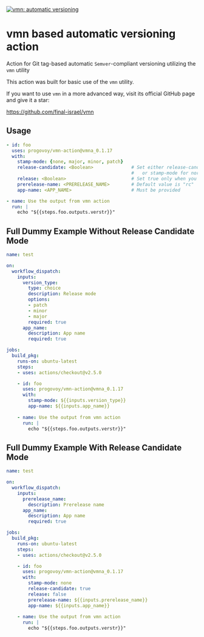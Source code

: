 [![vmn: automatic versioning](https://img.shields.io/badge/vmn-automatic%20versioning-blue)](https://github.com/final-israel/vmn)

# vmn based automatic versioning action
Action for Git tag-based automatic `Semver`-compliant versioning utilizing the `vmn` utility    

This action was built for basic use of the `vmn` utility. 

If you want to use `vmn` in a more advanced way, visit its official GitHub page and give it a star:

https://github.com/final-israel/vmn

## Usage
```yaml
- id: foo
  uses: progovoy/vmn-action@vmna_0.1.17
  with:
    stamp-mode: {none, major, minor, patch}
    release-candidate: <Boolean>              # Set either release-candidate (will create patch release-candidate if this is the first release-candidate) 
                                              #   or stamp-mode for normal stamping
    release: <Boolean>                        # Set true only when you want to release the release-candidate version  
    prerelease-name: <PRERELEASE_NAME>        # Default value is "rc"
    app-name: <APP_NAME>                      # Must be provided

- name: Use the output from vmn action
  run: |
    echo "${{steps.foo.outputs.verstr}}"
```

## Full Dummy Example Without Release Candidate Mode
```yaml
name: test

on:
  workflow_dispatch:
    inputs:
      version_type:
        type: choice
        description: Release mode
        options:
        - patch
        - minor
        - major
        required: true
      app_name:
        description: App name
        required: true

jobs:
  build_pkg:
    runs-on: ubuntu-latest
    steps:
    - uses: actions/checkout@v2.5.0

    - id: foo
      uses: progovoy/vmn-action@vmna_0.1.17
      with:
        stamp-mode: ${{inputs.version_type}}
        app-name: ${{inputs.app_name}}
     
    - name: Use the output from vmn action
      run: |
        echo "${{steps.foo.outputs.verstr}}"

 ```

 ## Full Dummy Example With Release Candidate Mode
```yaml
name: test

on:
  workflow_dispatch:
    inputs:
      prerelease_name:
        description: Prerelease name
      app_name:
        description: App name
        required: true

jobs:
  build_pkg:
    runs-on: ubuntu-latest
    steps:
    - uses: actions/checkout@v2.5.0

    - id: foo
      uses: progovoy/vmn-action@vmna_0.1.17
      with:
        stamp-mode: none
        release-candidate: true
        release: false
        prerelease-name: ${{inputs.prerelease_name}}
        app-name: ${{inputs.app_name}}
     
    - name: Use the output from vmn action
      run: |
        echo "${{steps.foo.outputs.verstr}}"

 ```
 
